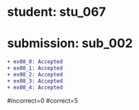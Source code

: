 # student: stu_067
# submission: sub_002

```diff
+ ex08_0: Accepted
+ ex08_1: Accepted
+ ex08_2: Accepted
+ ex08_3: Accepted
+ ex08_4: Accepted
```
#incorrect=0
#correct=5
